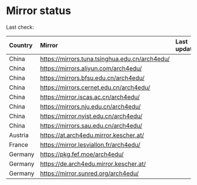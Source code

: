 <script src="./time.js"></script>
# Mirror status
Last check: <script type="text/javascript">localize(1738945617.6496124);</script>

|Country|Mirror|Last update|
|:------|:-----|:----------|
|China|https://mirrors.tuna.tsinghua.edu.cn/arch4edu/|<script type="text/javascript">localize(1738910607);</script>|
|China|https://mirrors.aliyun.com/arch4edu/|<script type="text/javascript">localize(1738910607);</script>|
|China|https://mirrors.bfsu.edu.cn/arch4edu/|<script type="text/javascript">localize(1738910607);</script>|
|China|https://mirrors.cernet.edu.cn/arch4edu/|<script type="text/javascript">localize(1738910607);</script>|
|China|https://mirror.iscas.ac.cn/arch4edu/|<script type="text/javascript">localize(1738910607);</script>|
|China|https://mirrors.nju.edu.cn/arch4edu/|<script type="text/javascript">localize(1738824120);</script>|
|China|https://mirror.nyist.edu.cn/arch4edu/|<script type="text/javascript">localize(1738910607);</script>|
|China|https://mirrors.sau.edu.cn/arch4edu/|<script type="text/javascript">localize(1731653531);</script>|
|Austria|https://at.arch4edu.mirror.kescher.at/|<script type="text/javascript">localize(1738910607);</script>|
|France|https://mirror.lesviallon.fr/arch4edu/|<script type="text/javascript">localize(1738867350);</script>|
|Germany|https://pkg.fef.moe/arch4edu/|<script type="text/javascript">localize(1738910607);</script>|
|Germany|https://de.arch4edu.mirror.kescher.at/|<script type="text/javascript">localize(1738910607);</script>|
|Germany|https://mirror.sunred.org/arch4edu/|<script type="text/javascript">localize(1738910607);</script>|

<script src="./tablefilter/tablefilter.js"></script>
<script src="./table.js"></script>